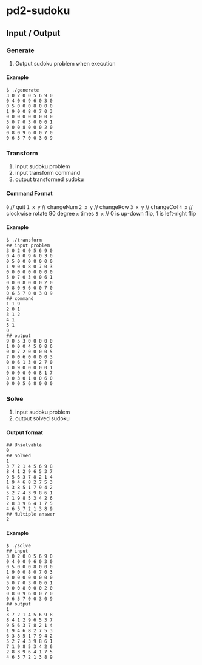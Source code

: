 # pd2-sudoku
## Input / Output
### Generate
1. Output sudoku problem when execution

#### Example
```shell=
$ ./generate
3 0 2 0 0 5 6 9 0
0 4 0 0 9 6 0 3 0
0 5 0 0 0 8 0 0 0
1 9 0 0 8 0 7 0 3
0 0 0 0 0 0 0 0 0
5 0 7 0 3 0 0 6 1
0 0 0 8 0 0 0 2 0
0 8 0 9 6 0 0 7 0
0 6 5 7 0 0 3 0 9
```

### Transform
1. input sudoku problem
2. input transform command
3. output transformed sudoku

#### Command Format
`0` // quit
`1 x y` // changeNum
`2 x y` // changeRow
`3 x y` // changeCol
`4 x` // clockwise rotate 90 degree `x` times
`5 x` // 0 is up-down flip, 1 is left-right flip

#### Example
```shell=
$ ./transform
## input problem
3 0 2 0 0 5 6 9 0
0 4 0 0 9 6 0 3 0
0 5 0 0 0 8 0 0 0
1 9 0 0 8 0 7 0 3
0 0 0 0 0 0 0 0 0
5 0 7 0 3 0 0 6 1
0 0 0 8 0 0 0 2 0
0 8 0 9 6 0 0 7 0
0 6 5 7 0 0 3 0 9
## command
1 1 9
2 0 1
3 1 2
4 1
5 1
0
## output
9 0 5 3 0 0 0 0 0
1 0 0 0 4 5 0 8 6
0 0 7 2 0 0 0 0 5
7 0 0 6 0 0 0 0 3
0 0 6 1 3 0 2 7 0
3 0 9 0 0 0 0 0 1
0 0 0 0 0 0 8 1 7
8 0 3 0 1 0 0 6 0
0 0 0 5 6 8 0 0 0
```

### Solve
1. input sudoku problem
2. output solved sudoku

#### Output format
```shell=
## Unsolvable
0
## Solved
1
3 7 2 1 4 5 6 9 8
8 4 1 2 9 6 5 3 7
9 5 6 3 7 8 2 1 4
1 9 4 6 8 2 7 5 3
6 3 8 5 1 7 9 4 2
5 2 7 4 3 9 8 6 1
7 1 9 8 5 3 4 2 6
2 8 3 9 6 4 1 7 5
4 6 5 7 2 1 3 8 9
## Multiple answer
2
```

#### Example
```shell=
$ ./solve
## input
3 0 2 0 0 5 6 9 0
0 4 0 0 9 6 0 3 0
0 5 0 0 0 8 0 0 0
1 9 0 0 8 0 7 0 3
0 0 0 0 0 0 0 0 0
5 0 7 0 3 0 0 6 1
0 0 0 8 0 0 0 2 0
0 8 0 9 6 0 0 7 0
0 6 5 7 0 0 3 0 9
## output
1
3 7 2 1 4 5 6 9 8
8 4 1 2 9 6 5 3 7
9 5 6 3 7 8 2 1 4
1 9 4 6 8 2 7 5 3
6 3 8 5 1 7 9 4 2
5 2 7 4 3 9 8 6 1
7 1 9 8 5 3 4 2 6
2 8 3 9 6 4 1 7 5
4 6 5 7 2 1 3 8 9
```

